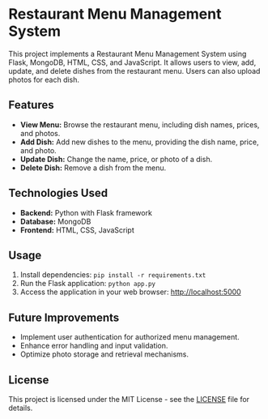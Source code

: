 # Restaurant Menu Management System

This project implements a Restaurant Menu Management System using Flask, MongoDB, HTML, CSS, and JavaScript. It allows users to view, add, update, and delete dishes from the restaurant menu. Users can also upload photos for each dish.

## Features

- **View Menu:** Browse the restaurant menu, including dish names, prices, and photos.
- **Add Dish:** Add new dishes to the menu, providing the dish name, price, and photo.
- **Update Dish:** Change the name, price, or photo of a dish.
- **Delete Dish:** Remove a dish from the menu.

## Technologies Used

- **Backend:** Python with Flask framework
- **Database:** MongoDB
- **Frontend:** HTML, CSS, JavaScript

## Usage

1. Install dependencies: `pip install -r requirements.txt`
2. Run the Flask application: `python app.py`
3. Access the application in your web browser: [http://localhost:5000](http://localhost:5000)

## Future Improvements

- Implement user authentication for authorized menu management.
- Enhance error handling and input validation.
- Optimize photo storage and retrieval mechanisms.

## License

This project is licensed under the MIT License - see the [LICENSE](LICENSE) file for details.
